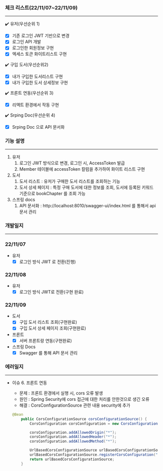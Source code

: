 ### 체크 리스트(22/11/07~22/11/09)

---

✔️ 유저(우선순위 1)

- [x]  기존 로그인 JWT 기반으로 변경
- [x]  로그인 API 개발
- [x]  로그인한 회원정보 구현
- [x]  엑세스 토큰 화이트리스트 구현

✔️ 구입 도서(우선순위2) 

- [x]  내가 구입한 도서리스트 구현
- [x]  내가 구입한 도서 상세정보 구현

✔️ 프론트 연동(우선순위 3)

- [x]  리액트 환경에서 작동 구현

✔️ Srping Doc(우선순위 4)

- [x]  Srping Doc 으로 API 문서화

### 기능 설명

---

1. 유저 
    1. 로그인 JWT 방식으로 변경, 로그인 시, AccessToken 발급
    2. Member 테이블에 accessToken 칼럼을 추가하여 화이트 리스트 구현
2. 도서
    1. 도서 리스트 : 유저가 구매한 도서 리스트를 조회하는 기능
    2. 도서 상세 페이지 : 특정 구매 도서에 대한 정보를 조회, 도서에 등록된 키워드 기준으로 bookChapter 를 조회 가능
3. 스프링 docs
    1. API 문서화 : http://localhost:8010/swagger-ui/index.html 를 통해서 api 문서 관리

### 개발일지

---

### 22/11/07

- 유저
    - [x]  로그인 방식 JWT 로 전환(진행)

### 22/11/08

- 유저
    - [x]  로그인 방식 JWT로 전환(구현 완료)

### 22/11/09

- 도서
    - [x]  구입 도서 리스트 조회(구현완료)
    - [x]  구입 도서 상세 페이지 조회(구현완료)
- 프론트
    - [x]  서버 프론트랑 연동(구현완료)
- 스프링 Docs
    - [x]  Swagger 를 통해 API 문서 관리

### 에러일지

---

- 이슈 6. 프론트 연동
    - 문제 : 프론트 환경에서 실행 시, cors 오류 발생
    - 원인 : Spring Security에 cors 접근에 대한 처리를 안한것으로 생긴 오류
    - 해결 : CorsConfigurationSource 관련 내용 security에 추가
    
    ```java
    @Bean
        public CorsConfigurationSource corsConfigurationSource() {
            CorsConfiguration corsConfiguration = new CorsConfiguration();
    
            corsConfiguration.addAllowedOrigin("*");
            corsConfiguration.addAllowedHeader("*");
            corsConfiguration.addAllowedMethod("*");
    
            UrlBasedCorsConfigurationSource urlBasedCorsConfigurationSource = new UrlBasedCorsConfigurationSource();
            urlBasedCorsConfigurationSource.registerCorsConfiguration("/api/**", corsConfiguration);
            return urlBasedCorsConfigurationSource;
        }
    ```
